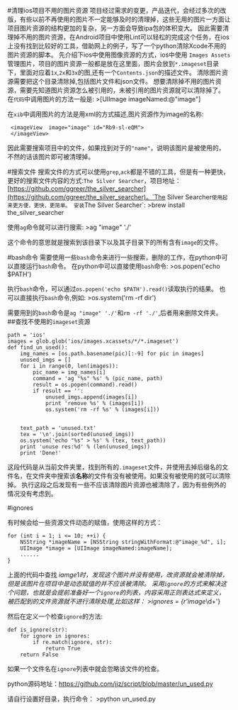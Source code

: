 #清理ios项目不用的图片资源 项目经过需求的变更，产品迭代，会经过多次的改版，有些以前不再使用的图片不一定能够及时的清理掉，这些无用的图片一方面让项目图片资源的结构更加的复杂，另一方面会导致ipa包的体积变大。 因此需要清理掉不用的图片资源，在Android项目中使用Lint可以轻松的完成这个任务，在ios上没有找到比较好的工具，借助网上的例子，写了一个python清除Xcode不用的图片资源的脚本。 先介绍下ios中使用图像资源的方式，ios中使用 `Images Assets`管理图片，项目的图片资源一般都是放在这里面，图片会放到`*.imageset`目录下，里面对应着`1x`,`2x`和`3x`的图,还有一个`Contents.json`的描述文件。 清除图片资源需要把这个目录清除掉,包括图片文件和json文件。 想要清除掉不用的图片资源，需要先知道图片资源怎么被引用的，未被引用的图片资源就可以清除掉了。 在`代码`中调用图片的方法一般是: >[UIImage imageNamed:@"image"]

在`xib`中调用图片的方法是用xml的方式描述,图片资源作为image的名称:

```
 <imageView  image="image" id="Rb9-sl-eQM">                
 </imageView>
```

因此需要搜索项目中的文件，如果找到对于的`"name"`，说明该图片是被使用的，不然的话该图片即可被清理掉。

#搜索文件 搜索文件的方式可以使用`grep`,`ack`都是不错的工具，但是有一种更快，更好的搜索文件内容的方式:`The Silver Searcher`，项目地址：[https://github.com/ggreer/the_silver_searcher](https://github.com/ggreer/the_silver_searcher)。`The Silver Searcher`使用起来更方便，更快，更简单。 安装`The Silver Searcher`: >brew install the_silver_searcher

使用`ag`命令就可以进行搜索: >ag "image" './'

这个命令的意思就是搜索到该目录下以及其子目录下的所有含有`image`的文件。

#bash命令 需要使用一些`bash`命令来进行一些搜索，删除的工作，在python中可以直接运行`bash`命令。 在python中可以直接使用`bash`命令: >os.popen('echo $PATH')

执行`bash`命令，可以通过`os.popen('echo $PATH').read()`读取执行的结果。 也可以直接执行`bash`命令,例如: >os.system('rm -rf dir')

需要用到的`bash`命令是`ag "image" './'`和`rm -rf './'`,后者用来删除文件夹。 ##查找不使用的`imageset`资源

```
path = 'ios'
images = glob.glob('ios/images.xcassets/*/*.imageset')
def find_un_used():
    img_names = [os.path.basename(pic)[:-9] for pic in images]
    unused_imgs = []
    for i in range(0, len(images)):
        pic_name = img_names[i]
        command = 'ag "%s" %s' % (pic_name, path)
        result = os.popen(command).read()
        if result == '':
            unused_imgs.append(images[i])
            print 'remove %s' % (images[i])
            os.system('rm -rf %s' % (images[i]))


    text_path = 'unused.txt'
    tex = '\n'.join(sorted(unused_imgs))
    os.system('echo "%s" > %s' % (tex, text_path))
    print 'unuse res:%d' % (len(unused_imgs))
    print 'Done!'

```

这段代码是从当前文件夹里，找到所有的`.imageset`文件，并使用去掉后缀名的文件名，在文件夹中搜索该**名称**的文件有没有被使用。如果没有被使用的就可以清除掉。 执行这段之后发现有一些不应该清除图片资源也被清除了，因为有些例外的情况没有考虑到。

#ignores

有时候会给一些资源文件动态的赋值，使用这样的方式：

```
for (int i = 1; i <= 10; ++i) {
    NSString *imageName = [NSString stringWithFormat:@"image_%d", i];
    UIImage *image = [UIImage imageNamed:imageName];
    ......
}
```

上面的代码中查找 *iamge*1*时，发现这个图片并没有使用，改资源就会被清除掉，但是该图片在项目中是动态赋值的并不应该被清除。 采用`ignore`的方式来解决这个问题，也就是会提前准备好一个`ignore`的列表，内容采用正则表达式来定义，被匹配到的文件资源就不进行清除处理,比如这样： >ignores = {r'image*\d+'}

然后在定义一个检查`ignore`的方法:

```
def is_ignore(str):
    for ignore in ignores:
        if re.match(ignore, str):
            return True
    return False
```

如果一个文件名在`ignore`列表中就会忽略该文件的检查。

python源码地址：https://github.com/jjz/script/blob/master/un_used.py

请自行设置好目录，执行命令： >python un_used.py
